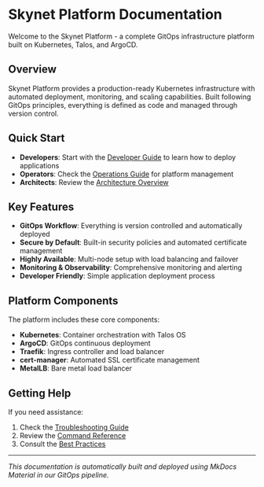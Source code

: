 # Skynet Platform Documentation

Welcome to the Skynet Platform - a complete GitOps infrastructure platform built on Kubernetes, Talos, and ArgoCD.

## Overview

Skynet Platform provides a production-ready Kubernetes infrastructure with automated deployment, monitoring, and scaling capabilities. Built following GitOps principles, everything is defined as code and managed through version control.

## Quick Start

- **Developers**: Start with the [Developer Guide](developer/getting-started.md) to learn how to deploy applications
- **Operators**: Check the [Operations Guide](operations/commands.md) for platform management
- **Architects**: Review the [Architecture Overview](architecture/overview.md)

## Key Features

- **GitOps Workflow**: Everything is version controlled and automatically deployed
- **Secure by Default**: Built-in security policies and automated certificate management
- **Highly Available**: Multi-node setup with load balancing and failover
- **Monitoring & Observability**: Comprehensive monitoring and alerting
- **Developer Friendly**: Simple application deployment process

## Platform Components

The platform includes these core components:

- **Kubernetes**: Container orchestration with Talos OS
- **ArgoCD**: GitOps continuous deployment
- **Traefik**: Ingress controller and load balancer
- **cert-manager**: Automated SSL certificate management
- **MetalLB**: Bare metal load balancer

## Getting Help

If you need assistance:

1. Check the [Troubleshooting Guide](operations/troubleshooting.md)
2. Review the [Command Reference](operations/commands.md)
3. Consult the [Best Practices](developer/best-practices.md)

---

*This documentation is automatically built and deployed using MkDocs Material in our GitOps pipeline.*
